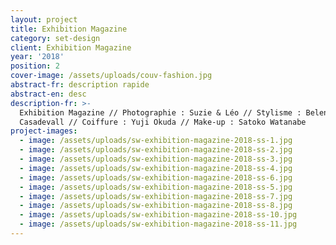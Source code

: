 ```yaml
---
layout: project
title: Exhibition Magazine
category: set-design
client: Exhibition Magazine
year: '2018'
position: 2
cover-image: /assets/uploads/couv-fashion.jpg
abstract-fr: description rapide
abstract-en: desc
description-fr: >-
  Exhibition Magazine // Photographie : Suzie & Léo // Stylisme : Belen
  Casadevall // Coiffure : Yuji Okuda // Make-up : Satoko Watanabe
project-images:
  - image: /assets/uploads/sw-exhibition-magazine-2018-ss-1.jpg
  - image: /assets/uploads/sw-exhibition-magazine-2018-ss-2.jpg
  - image: /assets/uploads/sw-exhibition-magazine-2018-ss-3.jpg
  - image: /assets/uploads/sw-exhibition-magazine-2018-ss-4.jpg
  - image: /assets/uploads/sw-exhibition-magazine-2018-ss-6.jpg
  - image: /assets/uploads/sw-exhibition-magazine-2018-ss-5.jpg
  - image: /assets/uploads/sw-exhibition-magazine-2018-ss-7.jpg
  - image: /assets/uploads/sw-exhibition-magazine-2018-ss-8.jpg
  - image: /assets/uploads/sw-exhibition-magazine-2018-ss-10.jpg
  - image: /assets/uploads/sw-exhibition-magazine-2018-ss-11.jpg
---
```


